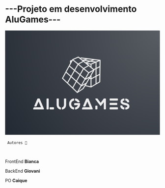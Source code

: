 # ---Projeto em desenvolvimento AluGames---

<img src="alugames.png" alt="alugames">

<br>

     Autores 🚀 

<br>

FrontEnd 
**Bianca**  
 
BackEnd
**Giovani**

PO
**Caique**
